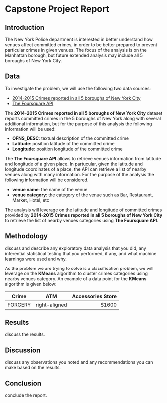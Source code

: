 # Capstone Project Report

## Introduction

The New York Police department is interested in better understand how venues affect committed crimes, in order to be better prepared to prevent particular crimes in given venues.
The focus of the analysis is on the Manhattan borough, but future extended analysis may include all 5 boroughs of New York City.

## Data

To investigate the problem, we will use the following two data sources:

* [2014-2015 Crimes reported in all 5 boroughs of New York City](https://www.kaggle.com/adamschroeder/crimes-new-york-city?select=NYPD_Complaint_Data_Historic.csv)
* [The Foursquare API](https://foursquare.com/)

The __2014-2015 Crimes reported in all 5 boroughs of New York City__ dataset reports committed crimes in the 5 boroughs of New York along with several additional information, but for the purpose of this analysis the following information will be used:

* __OFNS_DESC__: textual description of the committed crime
* __Latitude__: position latitude of the committed crime
* __Longitude__: position longitude of the committed crime

The __The Foursquare API__ allows to retrieve venues information from latitude and longitude of a given place. In partucular, given the latitude and longitude coordinates of a place, the API can retrieve a list of nearby venues along with many information. For the purpose of the analysis the following information will be considered.

* __venue name__: the name of the venue
* __venue category__: the category of the venue such as Bar, Restaurant, Market, Hotel, etc

The analysis will leverage on the latitude and longitude of committed crimes provided by __2014-2015 Crimes reported in all 5 boroughs of New York City__ to retrieve the list of nearby venues categories using __The Foursquare API__.

## Methodology

discuss and describe any exploratory data analysis that you did, any inferential statistical testing that you performed, if any, and what machine learnings were used and why.

As the problem we are trying to solve is a classification problem, we will leverage on the __KMeans__ algorithm to cluster crimes categories using nearby venues category. An example of a data point for the __KMeans__ algorithm is given below:

| Crime         | ATM           | Accessories Store  |
| ------------- |:-------------:| ------------------:|
| FORGERY       | right-aligned | $1600              |

## Results

discuss the results.

## Discussion

discuss any observations you noted and any recommendations you can make based on the results.

## Conclusion

conclude the report.
